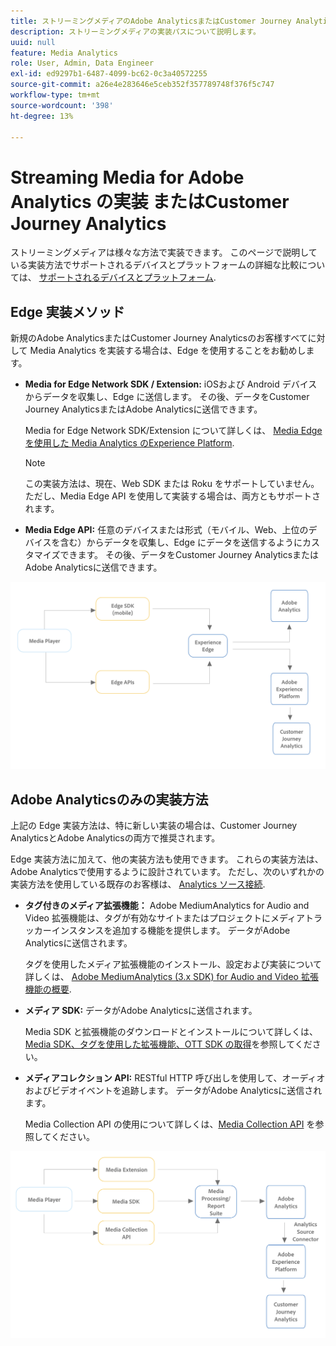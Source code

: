 ```yaml
---
title: ストリーミングメディアのAdobe AnalyticsまたはCustomer Journey Analyticsへの実装
description: ストリーミングメディアの実装パスについて説明します。
uuid: null
feature: Media Analytics
role: User, Admin, Data Engineer
exl-id: ed9297b1-6487-4099-bc62-0c3a40572255
source-git-commit: a26e4e283646e5ceb352f357789748f376f5c747
workflow-type: tm+mt
source-wordcount: '398'
ht-degree: 13%

---
```


# Streaming Media for Adobe Analytics の実装 またはCustomer Journey Analytics

ストリーミングメディアは様々な方法で実装できます。 このページで説明している実装方法でサポートされるデバイスとプラットフォームの詳細な比較については、 [サポートされるデバイスとプラットフォーム](/help/getting-started/supported-devices.md).

## Edge 実装メソッド

新規のAdobe AnalyticsまたはCustomer Journey Analyticsのお客様すべてに対して Media Analytics を実装する場合は、Edge を使用することをお勧めします。

* **Media for Edge Network SDK / Extension:** iOSおよび Android デバイスからデータを収集し、Edge に送信します。 その後、データをCustomer Journey AnalyticsまたはAdobe Analyticsに送信できます。

  Media for Edge Network SDK/Extension について詳しくは、 [Media Edge を使用した Media Analytics のExperience Platform](/help/implementation/edge/implementation-edge.md).

  >[!NOTE]
  >
  >この実装方法は、現在、Web SDK または Roku をサポートしていません。 ただし、Media Edge API を使用して実装する場合は、両方ともサポートされます。

* **Media Edge API:** 任意のデバイスまたは形式（モバイル、Web、上位のデバイスを含む）からデータを収集し、Edge にデータを送信するようにカスタマイズできます。 その後、データをCustomer Journey AnalyticsまたはAdobe Analyticsに送信できます。

  <!-- For more information about the Media Edge API, see (link to John's docs when they're ready) -->

![CJA ワークフロー](assets/cja-implementation.png)

## Adobe Analyticsのみの実装方法

上記の Edge 実装方法は、特に新しい実装の場合は、Customer Journey AnalyticsとAdobe Analyticsの両方で推奨されます。

Edge 実装方法に加えて、他の実装方法も使用できます。 これらの実装方法は、Adobe Analyticsで使用するように設計されています。 ただし、次のいずれかの実装方法を使用している既存のお客様は、 [Analytics ソース接続](https://experienceleague.adobe.com/docs/experience-platform/sources/ui-tutorials/create/adobe-applications/analytics.html?lang=ja).

* **タグ付きのメディア拡張機能：** Adobe MediumAnalytics for Audio and Video 拡張機能は、タグが有効なサイトまたはプロジェクトにメディアトラッカーインスタンスを追加する機能を提供します。 データがAdobe Analyticsに送信されます。

  タグを使用したメディア拡張機能のインストール、設定および実装について詳しくは、 [Adobe MediumAnalytics (3.x SDK) for Audio and Video 拡張機能の概要](https://experienceleague.adobe.com/docs/experience-platform/tags/extensions/client/media-analytics-3x/overview.html).

* **メディア SDK:**  データがAdobe Analyticsに送信されます。

  Media SDK と拡張機能のダウンロードとインストールについて詳しくは、[Media SDK、タグを使用した拡張機能、OTT SDK の取得](/help/getting-started/download-sdks.md)を参照してください。

* **メディアコレクション API:** RESTful HTTP 呼び出しを使用して、オーディオおよびビデオイベントを追跡します。 データがAdobe Analyticsに送信されます。

  Media Collection API の使用について詳しくは、[Media Collection API](media-collection-api/mc-api-overview.md) を参照してください。


![Analytics ワークフロー](assets/analytics-implementation.png)

<!--
(Not sure if we need the following paragraph and graphic. Paragraph is somewhat redundant with the intro paragraph of this article)
Choose the implementation method depending on the supported platforms. Some players are not supported by the Media SDKs or the Adobe Experience Platform Media Extensions. The Media Collection APIs provide a way to support those players. For information on supported devices, see [Supported devices and platforms](/help/getting-started/supported-devices.md).

![Media Flow](media-sdk/assets/choose-media-flow2.png)
-->
